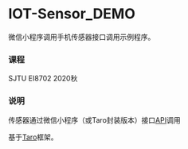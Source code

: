 # IOT-Sensor_DEMO

微信小程序调用手机传感器接口调用示例程序。

### 课程
SJTU EI8702 2020秋

### 说明
传感器通过微信小程序（或Taro封装版本）接口[API](https://developers.weixin.qq.com/miniprogram/dev/api/)调用

基于[Taro](https://taro-docs.jd.com/taro/docs/README)框架。
